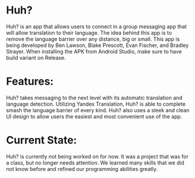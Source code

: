 # Huh?
Huh? is an app that allows users to connect in a group messaging app that will allow translation to their language. The idea behind
this app is to remove the language barrier over any distance, big or small. This app is being developed by Ben Lawson, Blake Prescott,
Evan Fischer, and Bradley Strayer. When installing the APK from Android Studio, make sure to have build variant on Release.

# Features:
Huh? takes messaging to the next level with its automatic translation and language detection. Utilizing Yandex Translation, Huh? is able to complete smash the language barrier of every kind. Huh? also uses a sleek and clean UI design to allow users the easiest and most convenient use of the app. 

# Current State:
Huh? is currently not being worked on for now. It was a project that was for a class, but no longer needs attention. We learned many skills that we did not know before and refined our programming abilities greatly.
